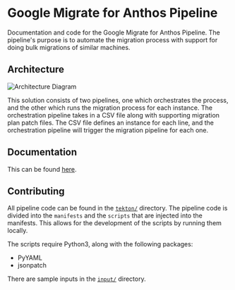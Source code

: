 # Google Migrate for Anthos Pipeline

Documentation and code for the Google Migrate for Anthos Pipeline. The pipeline's purpose is to automate the migration process with support for doing bulk migrations of similar machines.

## Architecture

![Architecture Diagram](docs/assets/m4a-pipeline-architecture.png)

This solution consists of two pipelines, one which orchestrates the process, and the other which runs the migration process for each instance. The orchestration pipeline takes in a CSV file along with supporting migration plan patch files.
The CSV file defines an instance for each line, and the orchestration pipeline will trigger the migration pipeline for each one.

## Documentation

This can be found [here](docs/README.md).

## Contributing

All pipeline code can be found in the [`tekton/`](tekton/) directory. The pipeline code is divided into the `manifests` and the `scripts` that are injected into the manifests. This allows for the development of the scripts by running them locally.

The scripts require Python3, along with the following packages:

* PyYAML
* jsonpatch

There are sample inputs in the [`input/`](input/) directory.
